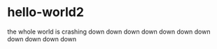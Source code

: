# hello-world2
the whole world is crashing down
 down down down
  down
   down
    down
     down
      down
       down
        down
